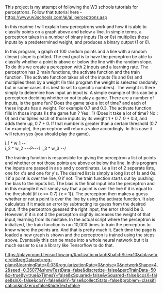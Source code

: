 This project is my attempt of following the W3 schools tutorials for perceptrons.
Follow that tutorial here - https://www.w3schools.com/ai/ai_perceptrons.asp

In this readme I will explain how perceptrons work and how it is able to classify points on a graph above and below a line.
In simple terms, a perceptron takes in a number of binary inputs (1s or 0s) multiplies those inputs by a predetermined weight, and produces a binary output (1 or 0).

In this program, a graph of 100 random points and a line with a random (linear) slope is plotted.
The end goal is to have the perceptron be able to classify whether a point is above or below the line with the random slope.
To do this we create a perceptron with 2 inputs and a learning rate.
The perceptron has 2 main functions, the activate function and the train function. The activate function takes all of the inputs (1s and 0s) and multiplies them by a weight (In this program the weight is selected randomly but in some cases it is best to set to specific numbers). The weight is there simply to determine how input an input is. A simple example of this can be a perceptron deciding whether or not to play a game. There are a number of inputs, is the game fun? Does the game take a lot of time? and each of these inputs has a weight. For example 0.7 and 0.3. The activate function fills in those inputs (Is the game fun ? Yes : 1) (Does it take a lot of time? No : 0) and multiplies each of those inputs by its weight 1 \* 0.7, 0 \* 0.3, and adds them up, 0.7 + 0. If that number is greater than a certain threshold (0.7 for example), the perceptron will return a value accordingly. In this case it will return yes (you should play the game).

i_1 \* w_1 --\
i_2 \* w_2 ---P---1
i_3 \* w_3 --/

The training function is responsible for giving the perceptron a list of points and whether or not those points are above or below the line. In this program the inputs are passed in as x and y coordinates. i.e a list of 2 seperate lists, one for x's and one for y's. The desired list is simply a long list of 1s and 0s. 1 if a point is over the line, 0 if not.
The train function starts out by pushing the bias to the inputs list. The bias is the final input into the perceptron and in this example it will simply say that a point is over the line if it is equal to the threshold (if (x == 0.7) {x = 1}). The perceptron then makes a guess whether or not a point is over the line by using the activate function. It also calculates if it made an error by subtracting its guess from the desired input. If the perceptron guessed the right input, the error should be 0. However, if it is not 0 the perceptron slightly increases the weight of that input, learning from its mistake. In the actual script where the perceptron is initialized, the train function is run 10,000 times to train the perceptron to know where the points are.
And that is pretty much it. Each time the page is loaded a new graph is shown and the perceptron is trained using the steps above. Eventually this can be made into a whole neural network but it is much easier to use a library like Tensorflow to do that.

https://playground.tensorflow.org/#activation=tanh&batchSize=10&dataset=circle&regDataset=reg-plane&learningRate=0.03&regularizationRate=0&noise=0&networkShape=4,2&seed=0.36077&showTestData=false&discretize=false&percTrainData=50&x=true&y=true&xTimesY=false&xSquared=false&ySquared=false&cosX=false&sinX=false&cosY=false&sinY=false&collectStats=false&problem=classification&initZero=false&hideText=false

